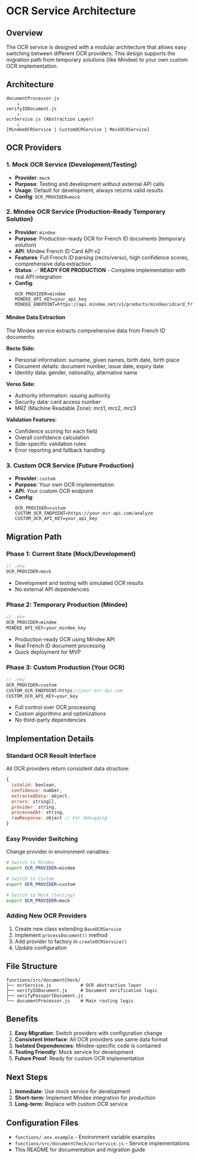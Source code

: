 # OCR Service Architecture

## Overview

The OCR service is designed with a modular architecture that allows easy switching between different OCR providers. This design supports the migration path from temporary solutions (like Mindee) to your own custom OCR implementation.

## Architecture

```
documentProcessor.js
    ↓
verifyIDDocument.js
    ↓
ocrService.js (Abstraction Layer)
    ↓
[MindeeOCRService | CustomOCRService | MockOCRService]
```

## OCR Providers

### 1. Mock OCR Service (Development/Testing)
- **Provider**: `mock`
- **Purpose**: Testing and development without external API calls
- **Usage**: Default for development, always returns valid results
- **Config**: `OCR_PROVIDER=mock`

### 2. Mindee OCR Service (Production-Ready Temporary Solution)
- **Provider**: `mindee`
- **Purpose**: Production-ready OCR for French ID documents (temporary solution)
- **API**: Mindee French ID Card API v2
- **Features**: Full French ID parsing (recto/verso), high confidence scores, comprehensive data extraction
- **Status**: ✅ **READY FOR PRODUCTION** - Complete implementation with real API integration
- **Config**: 
  ```
  OCR_PROVIDER=mindee
  MINDEE_API_KEY=your_api_key
  MINDEE_ENDPOINT=https://api.mindee.net/v1/products/mindee/idcard_fr/v2/predict
  ```

#### Mindee Data Extraction
The Mindee service extracts comprehensive data from French ID documents:

**Recto Side:**
- Personal information: surname, given names, birth date, birth place
- Document details: document number, issue date, expiry date
- Identity data: gender, nationality, alternative name

**Verso Side:**
- Authority information: issuing authority
- Security data: card access number
- MRZ (Machine Readable Zone): mrz1, mrz2, mrz3

**Validation Features:**
- Confidence scoring for each field
- Overall confidence calculation
- Side-specific validation rules
- Error reporting and fallback handling

### 3. Custom OCR Service (Future Production)
- **Provider**: `custom`
- **Purpose**: Your own OCR implementation
- **API**: Your custom OCR endpoint
- **Config**: 
  ```
  OCR_PROVIDER=custom
  CUSTOM_OCR_ENDPOINT=https://your-ocr-api.com/analyze
  CUSTOM_OCR_API_KEY=your_api_key
  ```

## Migration Path

### Phase 1: Current State (Mock/Development)
```javascript
// .env
OCR_PROVIDER=mock
```
- Development and testing with simulated OCR results
- No external API dependencies

### Phase 2: Temporary Production (Mindee)
```javascript
// .env
OCR_PROVIDER=mindee
MINDEE_API_KEY=your_mindee_key
```
- Production-ready OCR using Mindee API
- Real French ID document processing
- Quick deployment for MVP

### Phase 3: Custom Production (Your OCR)
```javascript
// .env
OCR_PROVIDER=custom
CUSTOM_OCR_ENDPOINT=https://your-ocr-api.com
CUSTOM_OCR_API_KEY=your_key
```
- Full control over OCR processing
- Custom algorithms and optimizations
- No third-party dependencies

## Implementation Details

### Standard OCR Result Interface
All OCR providers return consistent data structure:
```javascript
{
  isValid: boolean,
  confidence: number,
  extractedData: object,
  errors: string[],
  provider: string,
  processedAt: string,
  rawResponse: object // For debugging
}
```

### Easy Provider Switching
Change provider in environment variables:
```bash
# Switch to Mindee
export OCR_PROVIDER=mindee

# Switch to Custom
export OCR_PROVIDER=custom

# Switch to Mock (testing)
export OCR_PROVIDER=mock
```

### Adding New OCR Providers
1. Create new class extending `BaseOCRService`
2. Implement `processDocument()` method
3. Add provider to factory in `createOCRService()`
4. Update configuration

## File Structure

```
functions/src/documentCheck/
├── ocrService.js           # OCR abstraction layer
├── verifyIDDocument.js     # Document verification logic
├── verifyPassportDocument.js
└── documentProcessor.js    # Main routing logic
```

## Benefits

1. **Easy Migration**: Switch providers with configuration change
2. **Consistent Interface**: All OCR providers use same data format
3. **Isolated Dependencies**: Mindee-specific code is contained
4. **Testing Friendly**: Mock service for development
5. **Future Proof**: Ready for custom OCR implementation

## Next Steps

1. **Immediate**: Use mock service for development
2. **Short-term**: Implement Mindee integration for production
3. **Long-term**: Replace with custom OCR service

## Configuration Files

- `functions/.env.example` - Environment variable examples
- `functions/src/documentCheck/ocrService.js` - Service implementations
- This README for documentation and migration guide
